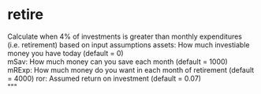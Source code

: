# retire
                                                                  
Calculate when 4% of investments is greater than monthly expenditures (i.e. retirement) based on input assumptions 
assets: How much investiable money you have today (default = 0)             
mSav: How much money can you save each month (default = 1000)               
mRExp: How much money do you want in each month of retirement (default =  4000)
ror: Assumed return on investment (default = 0.07)                          
"""  
